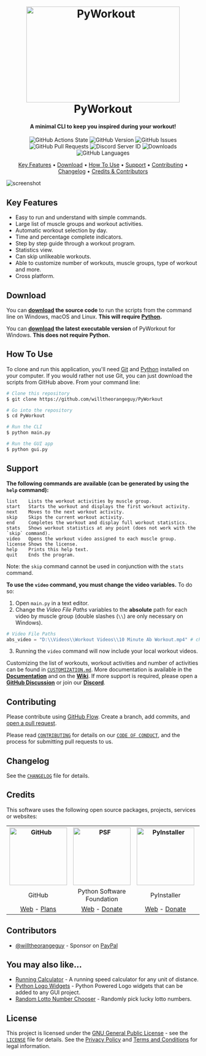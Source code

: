 <!-- Logo -->
<h1 align="center">
  <img src="https://github.com/willtheorangeguy/PyWorkout/blob/main/docs/images/logo.png" height="250px" width="400px" alt="PyWorkout">
  <br>
  PyWorkout
  <br>
</h1>

<!-- Copy -->
<h4 align="center">A minimal CLI to keep you inspired during your workout!</h4>

<!-- Badges -->
<div align="center">
  <!-- Stability -->
  <img alt="GitHub Actions State" src="https://img.shields.io/github/workflow/status/willtheorangeguy/PyWorkout/Pylint">
  <!-- Version -->
  <img alt="GitHub Version" src="https://img.shields.io/github/v/release/willtheorangeguy/PyWorkout">
  <!-- Issues -->
  <img alt="GitHub Issues" src="https://img.shields.io/github/issues/willtheorangeguy/PyWorkout">
  <!-- Pull Requests -->
  <img alt="GitHub Pull Requests" src="https://img.shields.io/github/issues-pr/willtheorangeguy/PyWorkout">
  <!-- Discord -->
  <img alt="Discord Server ID" src="https://img.shields.io/discord/947657440579711016">
  <!-- Downloads -->
  <img alt="Downloads" src="https://img.shields.io/github/downloads/willtheorangeguy/PyWorkout/total">
  <!-- Language Count -->
  <img alt="GitHub Languages" src="https://img.shields.io/github/languages/count/willtheorangeguy/PyWorkout">
</div>

<!-- Navigation -->
<p align="center">
  <a href="#key-features">Key Features</a> •
  <a href="#download">Download</a> •
  <a href="#how-to-use">How To Use</a> •
  <a href="#support">Support</a> •
  <a href="#contributing">Contributing</a> •
  <a href="#changelog">Changelog</a> •
  <a href="#credits">Credits & Contributors</a>
</p>

<!-- Screenshot(s) -->
![screenshot](https://github.com/willtheorangeguy/PyWorkout/blob/main/docs/images/welcome.png)

## Key Features

* Easy to run and understand with simple commands.
* Large list of muscle groups and workout activities.
* Automatic workout selection by day.
* Time and percentage complete indicators.
* Step by step guide through a workout program.
* Statistics view.
* Can skip unlikeable workouts.
* Able to customize number of workouts, muscle groups, type of workout and more.
* Cross platform.

## Download

You can **[download](https://github.com/willtheorangeguy/PyWorkout/releases/latest) the source code** to run the scripts from the command line on Windows, macOS and Linux. **This will require [Python](https://www.python.org/downloads/).**

You can **[download](https://github.com/willtheorangeguy/PyWorkout/releases/latest) the latest executable version** of PyWorkout for Windows. **This does not require Python.**

## How To Use

To clone and run this application, you'll need [Git](https://git-scm.com/downloads) and [Python](https://www.python.org/downloads/) installed on your computer. If you would rather not use Git, you can just download the scripts from GitHub above. From your command line:

```bash
# Clone this repository
$ git clone https://github.com/willtheorangeguy/PyWorkout

# Go into the repository
$ cd PyWorkout

# Run the CLI
$ python main.py

# Run the GUI app
$ python gui.py
```

## Support

**The following commands are available (can be generated by using the `help` command):**

```text
list    Lists the workout activities by muscle group.
start   Starts the workout and displays the first workout activity.
next    Moves to the next workout activity.
skip    Skips the current workout activity.
end     Completes the workout and display full workout statistics.
stats   Shows workout statistics at any point (does not work with the `skip` command).
video   Opens the workout video assigned to each muscle group.
license Shows the license.
help    Prints this help text.
quit    Ends the program.
```

Note: the `skip` command cannot be used in conjunction with the `stats` command.

**To use the `video` command, you must change the video variables.** To do so:

1. Open `main.py` in a text editor.
2. Change the _Video File Paths_ variables to the **absolute** path for each video by muscle group (double slashes (`\\`) are only necessary on Windows).

```python
# Video File Paths
abs_video = "D:\\Videos\\Workout Videos\\10 Minute Ab Workout.mp4" # change these to personal video path
```

3. Running the `video` command will now include your local workout videos.

Customizing the list of workouts, workout activities and number of activities can be found in [`CUSTOMIZATION.md`](https://github.com/willtheorangeguy/PyWorkout/tree/main/docs). More documentation is available in the **[Documentation](https://github.com/willtheorangeguy/PyWorkout/tree/main/docs)** and on the **[Wiki](https://github.com/willtheorangeguy/PyWorkout/wiki)**. If more support is required, please open a **[GitHub Discussion](https://github.com/willtheorangeguy/PyWorkout/discussions/new)** or join our **[Discord](https://discord.gg/YFMcACG9rh)**.

## Contributing

Please contribute using [GitHub Flow](https://guides.github.com/introduction/flow). Create a branch, add commits, and [open a pull request](https://github.com/willtheorangeguy/PyWorkout/compare).

Please read [`CONTRIBUTING`](CONTRIBUTING.md) for details on our [`CODE OF CONDUCT`](CODE_OF_CONDUCT.md), and the process for submitting pull requests to us.

## Changelog

See the [`CHANGELOG`](CHANGELOG.md) file for details.

## Credits

This software uses the following open source packages, projects, services or websites:

<!-- Credits Table -->
<table>
  <tr>
    <th align="center"><img src="https://github.githubassets.com/images/modules/logos_page/GitHub-Mark.png" width="150" height="150" alt="GitHub"/></th>
    <th align="center"><img src="https://upload.wikimedia.org/wikipedia/commons/thumb/c/c3/Python-logo-notext.svg/182px-Python-logo-notext.svg.png" width="150" height="150" alt="PSF"/></th>
    <th align="center"><img src="https://pyinstaller.readthedocs.io/en/v4.2/_static/pyinstaller-draft1a.ico" width="150" height="150" alt="PyInstaller"/></th>
    <th align="center"><img src="https://pbs.twimg.com/profile_images/912151274551885824/sjzD5vK9_400x400.jpg" width="150" height="150" alt="Carbon"/></th>
  </tr>
  <tr>
    <td align="center">GitHub</td>
    <td align="center">Python Software Foundation</td>
    <td align="center">PyInstaller</td>
    <td align="center">Carbon</td>
  </tr>
  <tr>
    <td align="center"><a href="https://github.com/">Web</a> - <a href="https://github.com/pricing">Plans</a></td>
    <td align="center"><a href="https://www.python.org/">Web</a> - <a href="https://psfmember.org/civicrm/contribute/transact?reset=1&id=2">Donate</a></td>
    <td align="center"><a href="https://pyinstaller.readthedocs.io/en/stable/">Web</a> - <a href="https://www.pyinstaller.org/funding.html#funding-by-individuals">Donate</a></td>
    <td align="center"><a href="https://carbon.now.sh/">Web</a></td>
  </tr>
</table>

## Contributors

* [@willtheorangeguy](https://github.com/willtheorangeguy) - Sponsor on [PayPal](https://paypal.me/wvdg44?country.x=CA&locale.x=en_US)

## You may also like...

* [Running Calculator](https://github.com/willtheorangeguy/Running-Calculator) - A running speed calculator for any unit of distance.
* [Python Logo Widgets](https://github.com/willtheorangeguy/Python-Logo-Widgets) - Python Powered Logo widgets that can be added to any GUI project.
* [Random Lotto Number Chooser](https://github.com/willtheorangeguy/Random-Lotto-Number-Chooser) - Randomly pick lucky lotto numbers.

## License

This project is licensed under the [GNU General Public License](https://www.gnu.org/licenses/gpl-3.0.en.html) - see the [`LICENSE`](LICENSE.md) file for details. See the [Privacy Policy](https://github.com/willtheorangeguy/PyWorkout/blob/main/docs/legal/PRIVACY.md) and [Terms and Conditions](https://github.com/willtheorangeguy/PyWorkout/blob/main/docs/legal/TERMS.md) for legal information.
